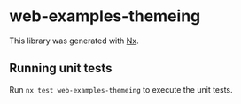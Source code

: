 # web-examples-themeing

This library was generated with [Nx](https://nx.dev).

## Running unit tests

Run `nx test web-examples-themeing` to execute the unit tests.
